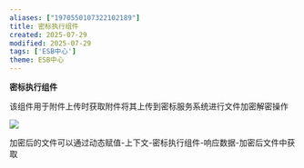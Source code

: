 ```yaml
---
aliases: ["1970550107322102189"]
title: 密标执行组件
created: 2025-07-29
modified: 2025-07-29
tags: ['ESB中心']
theme: ESB中心
---
```


**密标执行组件**

该组件用于附件上传时获取附件将其上传到密标服务系统进行文件加密解密操作

![](https://myhelpdoc.oss-cn-heyuan.aliyuncs.com/mdimages/53ec9dc638b63779ed69775a76c79986.jpg)

加密后的文件可以通过动态赋值-上下文-密标执行组件-响应数据-加密后文件中获取

